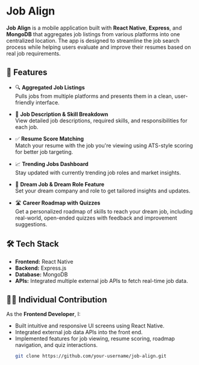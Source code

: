 # Job Align

**Job Align** is a mobile application built with **React Native**, **Express**, and **MongoDB** that aggregates job listings from various platforms into one centralized location. The app is designed to streamline the job search process while helping users evaluate and improve their resumes based on real job requirements.

## 🚀 Features

- 🔍 **Aggregated Job Listings**  
  Pulls jobs from multiple platforms and presents them in a clean, user-friendly interface.

- 📄 **Job Description & Skill Breakdown**  
  View detailed job descriptions, required skills, and responsibilities for each job.

- ✅ **Resume Score Matching**  
  Match your resume with the job you're viewing using ATS-style scoring for better job targeting.

- 📈 **Trending Jobs Dashboard**  
  Stay updated with currently trending job roles and market insights.

- 🌟 **Dream Job & Dream Role Feature**  
  Set your dream company and role to get tailored insights and updates.

- 🛣️ **Career Roadmap with Quizzes**  
  Get a personalized roadmap of skills to reach your dream job, including real-world, open-ended quizzes with feedback and improvement suggestions.

## 🛠️ Tech Stack

- **Frontend:** React Native  
- **Backend:** Express.js  
- **Database:** MongoDB  
- **APIs:** Integrated multiple external job APIs to fetch real-time job data.

## 👨‍💻 Individual Contribution

As the **Frontend Developer**, I:
- Built intuitive and responsive UI screens using React Native.
- Integrated external job data APIs into the front end.
- Implemented features for job viewing, resume scoring, roadmap navigation, and quiz interactions.
   ```bash
   git clone https://github.com/your-username/job-align.git

